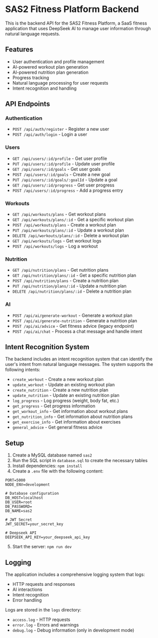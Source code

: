 # SAS2 Fitness Platform Backend

This is the backend API for the SAS2 Fitness Platform, a SaaS fitness application that uses DeepSeek AI to manage user information through natural language requests.

## Features

- User authentication and profile management
- AI-powered workout plan generation
- AI-powered nutrition plan generation
- Progress tracking
- Natural language processing for user requests
- Intent recognition and handling

## API Endpoints

### Authentication
- `POST /api/auth/register` - Register a new user
- `POST /api/auth/login` - Login a user

### Users
- `GET /api/users/:id/profile` - Get user profile
- `PUT /api/users/:id/profile` - Update user profile
- `GET /api/users/:id/goals` - Get user goals
- `POST /api/users/:id/goals` - Create a new goal
- `PUT /api/users/:id/goals/:goalId` - Update a goal
- `GET /api/users/:id/progress` - Get user progress
- `POST /api/users/:id/progress` - Add a progress entry

### Workouts
- `GET /api/workouts/plans` - Get workout plans
- `GET /api/workouts/plans/:id` - Get a specific workout plan
- `POST /api/workouts/plans` - Create a workout plan
- `PUT /api/workouts/plans/:id` - Update a workout plan
- `DELETE /api/workouts/plans/:id` - Delete a workout plan
- `GET /api/workouts/logs` - Get workout logs
- `POST /api/workouts/logs` - Log a workout

### Nutrition
- `GET /api/nutrition/plans` - Get nutrition plans
- `GET /api/nutrition/plans/:id` - Get a specific nutrition plan
- `POST /api/nutrition/plans` - Create a nutrition plan
- `PUT /api/nutrition/plans/:id` - Update a nutrition plan
- `DELETE /api/nutrition/plans/:id` - Delete a nutrition plan

### AI
- `POST /api/ai/generate-workout` - Generate a workout plan
- `POST /api/ai/generate-nutrition` - Generate a nutrition plan
- `POST /api/ai/advice` - Get fitness advice (legacy endpoint)
- `POST /api/ai/chat` - Process a chat message and handle intent

## Intent Recognition System

The backend includes an intent recognition system that can identify the user's intent from natural language messages. The system supports the following intents:

- `create_workout` - Create a new workout plan
- `update_workout` - Update an existing workout plan
- `create_nutrition` - Create a new nutrition plan
- `update_nutrition` - Update an existing nutrition plan
- `log_progress` - Log progress (weight, body fat, etc.)
- `get_progress` - Get progress information
- `get_workout_info` - Get information about workout plans
- `get_nutrition_info` - Get information about nutrition plans
- `get_exercise_info` - Get information about exercises
- `general_advice` - Get general fitness advice

## Setup

1. Create a MySQL database named `sas2`
2. Run the SQL script in `database.sql` to create the necessary tables
3. Install dependencies: `npm install`
4. Create a `.env` file with the following content:

```
PORT=5000
NODE_ENV=development

# Database configuration
DB_HOST=localhost
DB_USER=root
DB_PASSWORD=
DB_NAME=sas2

# JWT Secret
JWT_SECRET=your_secret_key

# Deepseek API
DEEPSEEK_API_KEY=your_deepseek_api_key
```

5. Start the server: `npm run dev`

## Logging

The application includes a comprehensive logging system that logs:

- HTTP requests and responses
- AI interactions
- Intent recognition
- Error handling

Logs are stored in the `logs` directory:
- `access.log` - HTTP requests
- `error.log` - Errors and warnings
- `debug.log` - Debug information (only in development mode)
